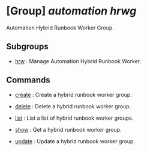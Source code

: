 # [Group] _automation hrwg_

Automation Hybrid Runbook Worker Group.

## Subgroups

- [hrw](/Commands/automation/hrwg/hrw/readme.md)
: Manage Automation Hybrid Runbook Worker.

## Commands

- [create](/Commands/automation/hrwg/_create.md)
: Create a hybrid runbook worker group.

- [delete](/Commands/automation/hrwg/_delete.md)
: Delete a hybrid runbook worker group.

- [list](/Commands/automation/hrwg/_list.md)
: List a list of hybrid runbook worker groups.

- [show](/Commands/automation/hrwg/_show.md)
: Get a hybrid runbook worker group.

- [update](/Commands/automation/hrwg/_update.md)
: Update a hybrid runbook worker group.
